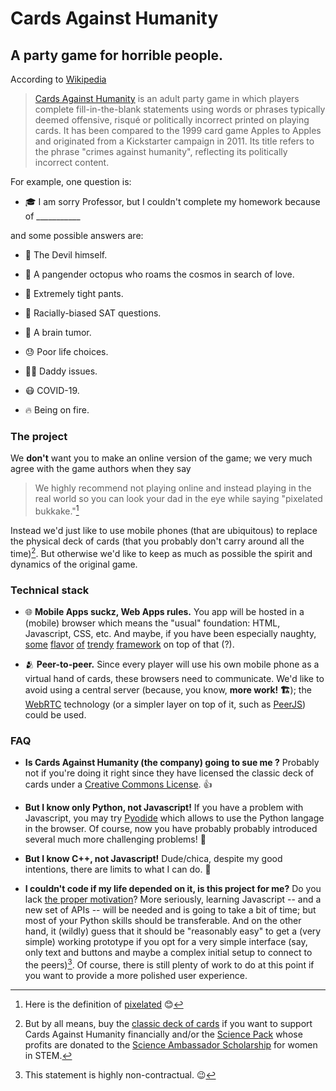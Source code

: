 
# Cards Against Humanity

## A party game for horrible people.

According to [Wikipedia](https://en.wikipedia.org/wiki/Cards_Against_Humanity)

> [Cards Against Humanity](https://www.cardsagainsthumanity.com/) 
> is an adult party game in which players complete fill-in-the-blank statements 
> using words or phrases typically deemed offensive, risqué or politically 
> incorrect printed on playing cards. 
> It has been compared to the 1999 card game Apples to Apples and originated 
> from a Kickstarter campaign in 2011. 
> Its title refers to the phrase "crimes against humanity", 
> reflecting its politically incorrect content. 

For example, one question is:

  - 🎓 I am sorry Professor, but I couldn't complete my homework because of ___________

and some possible answers are:

  - 👿 The Devil himself.

  - 🐙 A pangender octopus who roams the cosmos in search of love.

  - 👖 Extremely tight pants.

  - 🖤 Racially-biased SAT questions.

  - 🧠 A brain tumor.

  - 😓 Poor life choices.

  - 👨‍👧 Daddy issues.

  - 😷 COVID-19.

  - 🔥 Being on fire.


### The project

We **don't** want you to make an online version of the game; we very much
agree with the game authors when they say 

> We highly recommend not playing online and instead playing in the real world 
> so you can look your dad in the eye while saying "pixelated bukkake."[^0]

Instead we'd just like to use mobile phones (that are ubiquitous) to replace 
the physical deck of cards (that you probably don't carry around all the time)[^1].
But otherwise we'd like to keep as much as possible the spirit and dynamics 
of the original game.

[^0]: Here is the definition of [pixelated](https://en.wikipedia.org/wiki/Pixelation) 😊

[^1]: But by all means, buy the [classic deck of cards](https://www.cardsagainsthumanity.com/products/cards-against-humanity) if you want to support Cards Against
Humanity financially and/or the [Science Pack](https://www.cardsagainsthumanity.com/products/science-pack) whose profits are donated to the [Science Ambassador Scholarship](https://www.scienceambassadorscholarship.org/) for women in STEM.


### Technical stack

  - 🌐 **Mobile Apps suckz, Web Apps rules.** You app will be hosted in a (mobile)
    browser which means the "usual" foundation: HTML, Javascript, CSS, etc.
    And maybe, if you have been especially naughty, 
    [some](https://mithril.js.org/) 
    [flavor](https://reactjs.org/) 
    [of](https://vuejs.org/) 
    [trendy](https://www.solidjs.com/)
    [framework](https://svelte.dev/) 
    on top of that (?).

  - 🫂 **Peer-to-peer.** Since every player will use his own mobile phone as a 
    virtual hand of cards, these browsers need to communicate. 
    We'd like to avoid using a central server (because, you know, **more work! 🏗️**);
    the [WebRTC](https://webrtc.org/) technology (or a simpler layer on
    top of it, such as [PeerJS](https://peerjs.com/)) could be used.


### FAQ

  - **Is Cards Against Humanity (the company) going to sue me ?**
    Probably not if you're doing it right since they have licensed
    the classic deck of cards under a [Creative Commons License](https://creativecommons.org/licenses/by-nc-sa/4.0/legalcode). 👍

  - **But I know only Python, not Javascript!** If you have a problem with
    Javascript, you may try [Pyodide](https://pyodide.org/en/stable/) which
    allows to use the Python langage in the browser. Of course, now you
    have probably probably introduced several much more challenging problems! 🤣 

  - **But I know C++, not Javascript!** Dude/chica, despite my good intentions,
    there are limits to what I can do. 🥰

  - **I couldn't code if my life depended on it, is this project for me?**
    Do you lack [the proper motivation](https://i.ytimg.com/vi/mWqGJ613M5Y/maxresdefault.jpg)?
    More seriously, learning Javascript -- and a new set of APIs -- will be needed
    and is going to take a bit of time;
    but most of your Python skills should be transferable. And on the other hand,
    it (wildly) guess that it should be "reasonably easy" to get a (very simple) working prototype 
    if you opt for a very simple interface (say, only text and buttons and 
    maybe a complex initial setup to connect to the peers)[^2].
    Of course, there is still plenty of work to do at this point if you want to
    provide a more polished user experience.


[^2]: This statement is highly non-contractual. 😉
